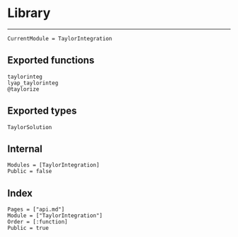 # Library

---

```@meta
CurrentModule = TaylorIntegration
```

## Exported functions

```@docs
taylorinteg
lyap_taylorinteg
@taylorize
```

## Exported types

```@docs
TaylorSolution
```

## Internal

```@autodocs
Modules = [TaylorIntegration]
Public = false
```

## Index

```@index
Pages = ["api.md"]
Module = ["TaylorIntegration"]
Order = [:function]
Public = true
```

